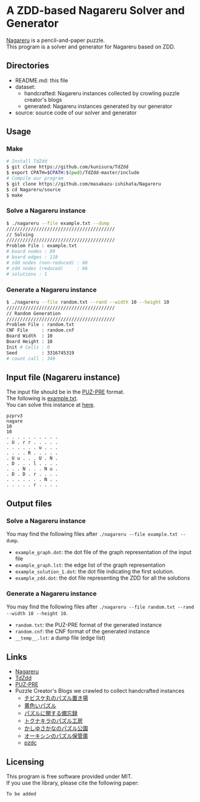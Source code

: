 # A ZDD-based Nagareru Solver and Generator

[Nagareru][Nagareru] is a pencil-and-paper puzzle.  
This program is a solver and generator for Nagareru based on ZDD.  



## Directories
- README.md: this file
- dataset:
  - handcrafted: Nagareru instances collected by crowling puzzle creator's blogs
  - generated: Nagareru instances generated by our generator
- source: source code of our solver and generator



## Usage

### Make

```bash
# Install TdZdd
$ git clone https://github.com/kunisura/TdZdd
$ export CPATH=$CPATH:$(pwd)/TdZdd-master/include
# Compile our program
$ git clone https://github.com/masakazu-ishihata/Nagareru
$ cd Nagareru/source
$ make
```

### Solve a Nagareru instance
```bash
$ ./nagareru --file example.txt --dump
////////////////////////////////////////
// Solving
////////////////////////////////////////
Problem File : example.txt
# board nodes : 89
# board edges : 118
# zdd nodes (non-reduced) : 66
# zdd nodes (reduced)     : 66
# solutions : 1
```

### Generate a Nagareru instance
```bash
$ ./nagareru --file random.txt --rand --width 10 --height 10
////////////////////////////////////////
// Random Generation
////////////////////////////////////////
Problem File : random.txt
CNF File     : random.cnf
Board Width  : 10
Board Height : 10
Init # Cells : 0
Seed         : 3316745319
# count call : 349
```



## Input file (Nagareru instance)

The input file should be in the [PUZ-PRE][pzv] format.  
The following is [example.txt][example.txt].  
You can solve this instance at [here][example].  

```
pzprv3
nagare
10
10
. . . . . . . . . .
. U . r r . . . . .
. . . . . . u . . .
. . . . R . . . . .
. U u . . . U . N .
. D . . . l . . . .
. . . N . . . N u .
. D . D . r . . . .
. . . . . . . N . .
. . . . . r . . . .
```


## Output files

### Solve a Nagareru instance
You may find the following files after `./nagareru --file example.txt --dump`.
* `example_graph.dot`: the dot file of the graph representation of the input file
* `example_graph.lst`: the edge list of the graph representation
* `example_solution_1.dot`: the dot file indicating the first solution.
* `example_zdd.dot`: the dot file representing the ZDD for all the solutions

### Generate a Nagareru instance
You may find the following files after `./nagareru --file random.txt --rand --width 10 --height 10`.
* `random.txt`: the PUZ-PRE format of the generated instance
* `random.cnf`: the CNF format of the generated instance
* `__temp__.lst`: a dump file (edge list)



## Links
* [Nagareru][Nagareru]
* [TdZdd][TdZdd]
* [PUZ-PRE][pzv]
* Puzzle Creator's Blogs we crawled to collect handcrafted instances
  * [チビスケ丸のパズル置き場][b1]
  * [黄色いパズル][b2]
  * [パズルに関する備忘録][b3]
  * [トクナキラのパズル工房][b4]
  * [かしゆさかなのパズル公園][b5]
  * [オーキシンのパズル保管庫][b6]
  * [pzdc][b7]



## Licensing
This program is free software provided under MIT.  
If you use the library, please cite the following paper:  
```
To be added
```


[Nagareru]:https://www.nikoli.co.jp/en/puzzles/nagareru/ "Nagareru"
[TdZdd]: https://github.com/kunisura/TdZdd "TdZdd"
[pzv]: http://pzv.jp/ "PUZ-PRE"
[example]: http://pzv.jp/p.html?nagare/10/10/k6a44k1g9f61c6a5b7c3g5c51b7a7a4k5g4d "example.txt"
[example.txt]: https://github.com/masakazu-ishihata/Nagareru/blob/master/source/example.txt "example.txt"
[b1]: http://tibisukemaru.blog.fc2.com/
[b2]: http://kiiroipazuru.blog.fc2.com/
[b3]: http://subarupuz.blog.fc2.com/
[b4]: http://puzzleblog542.blog.fc2.com/
[b5]: http://3141592653589797584.blog.fc2.com/
[b6]: http://auxinpuzzle.blog.fc2.com/
[b7]: http://pzdc.blog.fc2.com/
